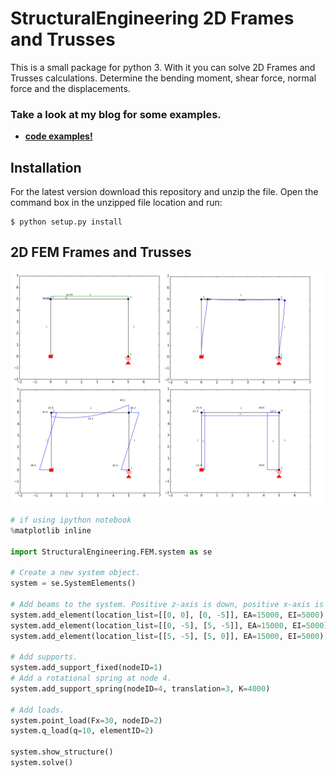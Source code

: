 # StructuralEngineering 2D Frames and Trusses
This is a small package for python 3. With it you can solve 2D Frames and Trusses calculations. Determine the bending moment, shear force, normal force and the displacements.

### Take a look at my blog for some examples.

* __[code examples!](https://ritchievink.com/blog/2017/01/12/python-1d-fem-example-1/)__

## Installation

For the latest version download this repository and unzip the file. Open the command box in the unzipped file location and run:
```
$ python setup.py install
```

## 2D FEM Frames and Trusses
![](images/rand/structure.png)


```python
# if using ipython notebook
%matplotlib inline

import StructuralEngineering.FEM.system as se

# Create a new system object.
system = se.SystemElements()

# Add beams to the system. Positive z-axis is down, positive x-axis is the right.
system.add_element(location_list=[[0, 0], [0, -5]], EA=15000, EI=5000)
system.add_element(location_list=[[0, -5], [5, -5]], EA=15000, EI=5000)
system.add_element(location_list=[[5, -5], [5, 0]], EA=15000, EI=5000)

# Add supports.
system.add_support_fixed(nodeID=1)
# Add a rotational spring at node 4.
system.add_support_spring(nodeID=4, translation=3, K=4000)

# Add loads.
system.point_load(Fx=30, nodeID=2)
system.q_load(q=10, elementID=2)

system.show_structure()
system.solve()
```

